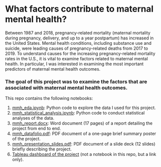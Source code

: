 # What factors contribute to maternal mental health?
Between 1987 and 2018, pregnancy-related mortality (maternal mortality during pregnancy, delivery, and up to a year postpartum) has increased in the United States. Mental health conditions, including substance use and suicide, were leading causes of pregnancy-related deaths from 2017 to 2019. To understand causes for the increasing pregnancy-related mortality rates in the U.S., it is vital to examine factors related to maternal mental health. In particular, I was interested in examining the most important predictors of maternal mental health outcomes.

### The goal of this project was to examine the factors that are associated with maternal mental health outcomes.

This repo contains the following notebooks:
1. [mmh_eda.ipynb](https://github.com/Ajoksy96/maternal-mental-health/blob/main/mmh_eda.ipynb): Python code to explore the data I used for this project.
2. [mmh_statistical_analysis.ipynb](https://github.com/Ajoksy96/maternal-mental-health/blob/main/mmh_statistical_analysis.ipynb): Python code to conduct statistical analyses of the data.
3. [mmh_report.docx](https://github.com/Ajoksy96/maternal-mental-health/blob/main/mmh_report.docx): Word document (17 pages) of a report detailing the project from end to end.
4. [mmh_datafolio.pdf](https://github.com/Ajoksy96/maternal-mental-health/blob/main/mmh_datafolio.pdf): PDF document of a one-page brief summary poster of the project.
5. [mmh_presentation_slides.pdf](https://github.com/Ajoksy96/maternal-mental-health/blob/main/mmh_presentation_slides.pdf): PDF document of a slide deck (12 slides) briefly describing the project.
6. [Tableau dashboard of the project](https://public.tableau.com/views/MentalHealthDash/AnxDash?:language=en-US&:sid=&:redirect=auth&:display_count=n&:origin=viz_share_link) (not a notebook in this repo, but a link only).
